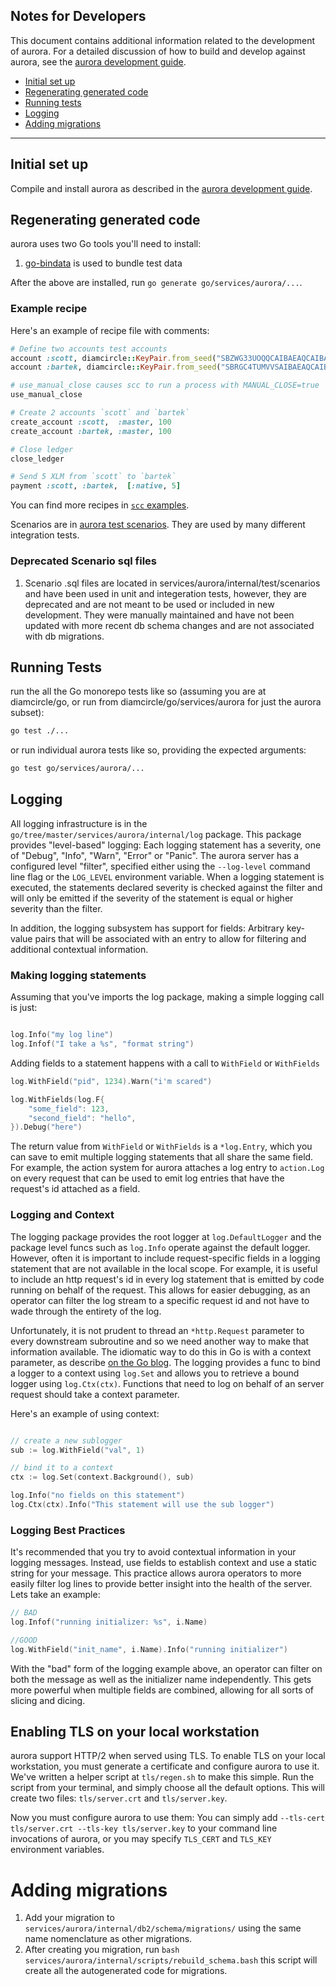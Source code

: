 ## Notes for Developers

This document contains additional information related to the development of aurora. For a detailed discussion of how to build and develop against aurora, see the [aurora development guide](developing.md).

- [Initial set up](#setup)
- [Regenerating generated code](#regen)
- [Running tests](#tests)
- [Logging](#logging)
- [Adding migrations](#migrations)


---
## <a name="setup"></a> Initial set up
Compile and install aurora as described in the [aurora development guide](developing.md).

## <a name="regen"></a> Regenerating generated code

aurora uses two Go tools you'll need to install:
1. [go-bindata](github.com/kevinburke/go-bindata) is used to bundle test data

After the above are installed, run `go generate go/services/aurora/...`.

### Example recipe

Here's an example of recipe file with comments:
```rb
# Define two accounts test accounts
account :scott, diamcircle::KeyPair.from_seed("SBZWG33UOQQCAIBAEAQCAIBAEAQCAIBAEAQCAIBAEAQCAIBAEAQCAPSA")
account :bartek, diamcircle::KeyPair.from_seed("SBRGC4TUMVVSAIBAEAQCAIBAEAQCAIBAEAQCAIBAEAQCAIBAEAQCBDHV")

# use_manual_close causes scc to run a process with MANUAL_CLOSE=true
use_manual_close

# Create 2 accounts `scott` and `bartek`
create_account :scott,  :master, 100
create_account :bartek, :master, 100

# Close ledger
close_ledger

# Send 5 XLM from `scott` to `bartek`
payment :scott, :bartek,  [:native, 5]
```

You can find more recipes in [`scc` examples](https://github.com/diamcircle/diamcircle_core_commander/tree/84d5ffb97202ecc3a0ed34a739c98e69536c0c2c/examples). 

Scenarios are in [aurora test scenarios](https://go/tree/master/services/aurora/internal/test/scenarios). They are
used by many different integration tests.

### Deprecated Scenario sql files

1. Scenario .sql files are located in services/aurora/internal/test/scenarios and have been used in unit and integeration tests, however, they are deprecated and are not meant to be used or included in new development. They were manually maintained and have not been updated with more recent db schema changes and are not associated with db migrations. 


## <a name="tests"></a> Running Tests

run the all the Go monorepo tests like so (assuming you are at diamcircle/go, or run from diamcircle/go/services/aurora for just the aurora subset):

```bash
go test ./...
```

or run individual aurora tests like so, providing the expected arguments:

```bash
go test go/services/aurora/...
```

## <a name="logging"></a> Logging

All logging infrastructure is in the `go/tree/master/services/aurora/internal/log` package.  This package provides "level-based" logging:  Each logging statement has a severity, one of "Debug", "Info", "Warn", "Error" or "Panic".  The aurora server has a configured level "filter", specified either using the `--log-level` command line flag or the `LOG_LEVEL` environment variable.  When a logging statement is executed, the statements declared severity is checked against the filter and will only be emitted if the severity of the statement is equal or higher severity than the filter.

In addition, the logging subsystem has support for fields: Arbitrary key-value pairs that will be associated with an entry to allow for filtering and additional contextual information.

### Making logging statements

Assuming that you've imports the log package, making a simple logging call is just:

```go

log.Info("my log line")
log.Infof("I take a %s", "format string")

```

Adding fields to a statement happens with a call to `WithField` or `WithFields`

```go
log.WithField("pid", 1234).Warn("i'm scared")

log.WithFields(log.F{
	"some_field": 123,
	"second_field": "hello",
}).Debug("here")
```

The return value from `WithField` or `WithFields` is a `*log.Entry`, which you can save to emit multiple logging
statements that all share the same field.  For example, the action system for aurora attaches a log entry to `action.Log` on every request that can be used to emit log entries that have the request's id attached as a field.

### Logging and Context

The logging package provides the root logger at `log.DefaultLogger` and the package level funcs such as `log.Info` operate against the default logger.  However, often it is important to include request-specific fields in a logging statement that are not available in the local scope.  For example, it is useful to include an http request's id in every log statement that is emitted by code running on behalf of the request.  This allows for easier debugging, as an operator can filter the log stream to a specific request id and not have to wade through the entirety of the log.

Unfortunately, it is not prudent to thread an `*http.Request` parameter to every downstream subroutine and so we need another way to make that information available.  The idiomatic way to do this in Go is with a context parameter, as describe [on the Go blog](https://blog.golang.org/context).  The logging provides a func to bind a logger to a context using `log.Set` and allows you to retrieve a bound logger using `log.Ctx(ctx)`.  Functions that need to log on behalf of an server request should take a context parameter.

Here's an example of using context:

```go

// create a new sublogger
sub := log.WithField("val", 1)

// bind it to a context
ctx := log.Set(context.Background(), sub)

log.Info("no fields on this statement")
log.Ctx(ctx).Info("This statement will use the sub logger")

```

### Logging Best Practices

It's recommended that you try to avoid contextual information in your logging messages.  Instead, use fields to establish context and use a static string for your message.  This practice allows aurora operators to more easily filter log lines to provide better insight into the health of the server.  Lets take an example:

```go
// BAD
log.Infof("running initializer: %s", i.Name)

//GOOD
log.WithField("init_name", i.Name).Info("running initializer")
```

With the "bad" form of the logging example above, an operator can filter on both the message as well as the initializer name independently.  This gets more powerful when multiple fields are combined, allowing for all sorts of slicing and dicing.


## <a name="TLS"></a> Enabling TLS on your local workstation

aurora support HTTP/2 when served using TLS.  To enable TLS on your local workstation, you must generate a certificate and configure aurora to use it.  We've written a helper script at `tls/regen.sh` to make this simple.  Run the script from your terminal, and simply choose all the default options.  This will create two files: `tls/server.crt` and `tls/server.key`.

Now you must configure aurora to use them: You can simply add `--tls-cert tls/server.crt --tls-key tls/server.key` to your command line invocations of aurora, or you may specify `TLS_CERT` and `TLS_KEY` environment variables.

# <a name="migrations"></a> Adding migrations
1. Add your migration to `services/aurora/internal/db2/schema/migrations/` using the same name nomenclature as other migrations.
2. After creating you migration, run `bash services/aurora/internal/scripts/rebuild_schema.bash` this script will create all the autogenerated code for migrations.
